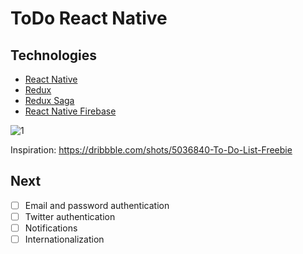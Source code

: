 # ToDo React Native

## Technologies

 - [React Native](https://facebook.github.io/react-native/)
 - [Redux](https://redux.js.org/)
 - [Redux Saga](https://redux-saga.js.org)
 - [React Native Firebase](https://rnfirebase.io/)

![1](https://raw.githubusercontent.com/arleyhr/todo-list-react-native-redux/master/resources/screens.png)


Inspiration: https://dribbble.com/shots/5036840-To-Do-List-Freebie

## Next

 - [ ] Email and password authentication
 - [ ] Twitter authentication
 - [ ] Notifications
 - [ ] Internationalization
